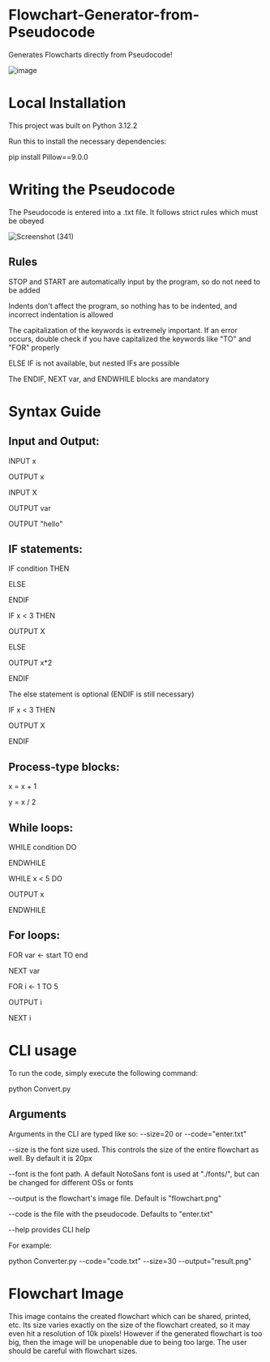 # Flowchart-Generator-from-Pseudocode
Generates Flowcharts directly from Pseudocode!

![image](https://github.com/sanket1903/Flowchart-Generator-from-Pseudocode/assets/98966681/d933cc9d-4e60-430c-87c5-c0ccf28d1cce)

# Local Installation

This project was built on Python 3.12.2

Run this to install the necessary dependencies:

pip install Pillow==9.0.0 

# Writing the Pseudocode
The Pseudocode is entered into a .txt file. It follows strict rules which must be obeyed

![Screenshot (341)](https://github.com/sanket1903/Flowchart-Generator-from-Pseudocode/assets/98966681/e8eb6b1c-861e-4e8d-8194-663985858931)

## Rules
STOP and START are automatically input by the program, so do not need to be added

Indents don't affect the program, so nothing has to be indented, and incorrect indentation is allowed

The capitalization of the keywords is extremely important. If an error occurs, double check if you have capitalized the keywords like "TO" and "FOR" properly

ELSE IF is not available, but nested IFs are possible

The ENDIF, NEXT var, and ENDWHILE blocks are mandatory

# Syntax Guide
## Input and Output:

INPUT x

OUTPUT x


INPUT X

OUTPUT var

OUTPUT "hello"

## IF statements:

IF condition THEN

ELSE

ENDIF

IF x < 3 THEN

  OUTPUT X
  
ELSE

  OUTPUT x*2
  
ENDIF

The else statement is optional (ENDIF is still necessary)

IF x < 3 THEN

 OUTPUT X
 
ENDIF

## Process-type blocks:

x = x + 1

y = x / 2


## While loops:

WHILE condition DO

ENDWHILE

WHILE x < 5 DO

  OUTPUT x
  
ENDWHILE


## For loops:

FOR var <- start TO end

NEXT var

FOR i <- 1 TO 5

  OUTPUT i
  
NEXT i



# CLI usage

To run the code, simply execute the following command:

python Convert.py


## Arguments

Arguments in the CLI are typed like so: --size=20 or --code="enter.txt"

--size is the font size used. This controls the size of the entire flowchart as well. By default it is 20px

--font is the font path. A default NotoSans font is used at "./fonts/", but can be changed for different OSs or fonts

--output is the flowchart's image file. Default is "flowchart.png"

--code is the file with the pseudocode. Defaults to "enter.txt"

--help provides CLI help

For example:

python Converter.py --code="code.txt" --size=30 --output="result.png"

# Flowchart Image

This image contains the created flowchart which can be shared, printed, etc. Its size varies exactly on the size of the flowchart created, so it may even hit a resolution of 10k pixels! However if the generated flowchart is too big, then the image will be unopenable due to being too large. The user should be careful with flowchart sizes.






